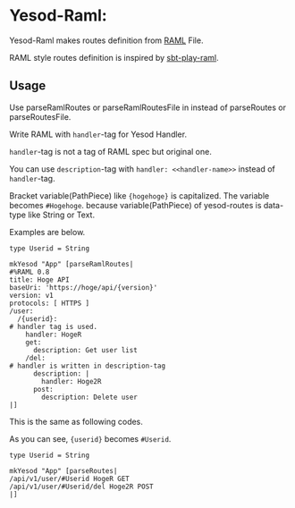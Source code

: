 # Yesod-Raml: 

Yesod-Raml makes routes definition from [RAML](http://raml.org/spec.html) File.

RAML style routes definition is inspired by [sbt-play-raml](https://github.com/scalableminds/sbt-play-raml).

## Usage

Use parseRamlRoutes or parseRamlRoutesFile in instead of parseRoutes or parseRoutesFile.

Write RAML with ```handler```-tag for Yesod Handler.

```handler```-tag is not a tag of RAML spec but original one.

You can use ```description```-tag with ```handler: <<handler-name>>``` instead of ```handler```-tag.

Bracket variable(PathPiece) like ```{hogehoge}``` is capitalized.
The variable becomes ```#Hogehoge```.
because variable(PathPiece) of yesod-routes is data-type like String or Text.

Examples are below.

```
type Userid = String

mkYesod "App" [parseRamlRoutes|
#%RAML 0.8
title: Hoge API
baseUri: 'https://hoge/api/{version}'
version: v1
protocols: [ HTTPS ]
/user:
  /{userid}:
# handler tag is used.
    handler: HogeR
    get:
      description: Get user list
    /del:
# handler is written in description-tag
      description: |
	    handler: Hoge2R
      post:
        description: Delete user
|]
```

This is the same as following codes.

As you can see, ```{userid}``` becomes ```#Userid```.

```
type Userid = String

mkYesod "App" [parseRoutes|
/api/v1/user/#Userid HogeR GET
/api/v1/user/#Userid/del Hoge2R POST
|]
```
